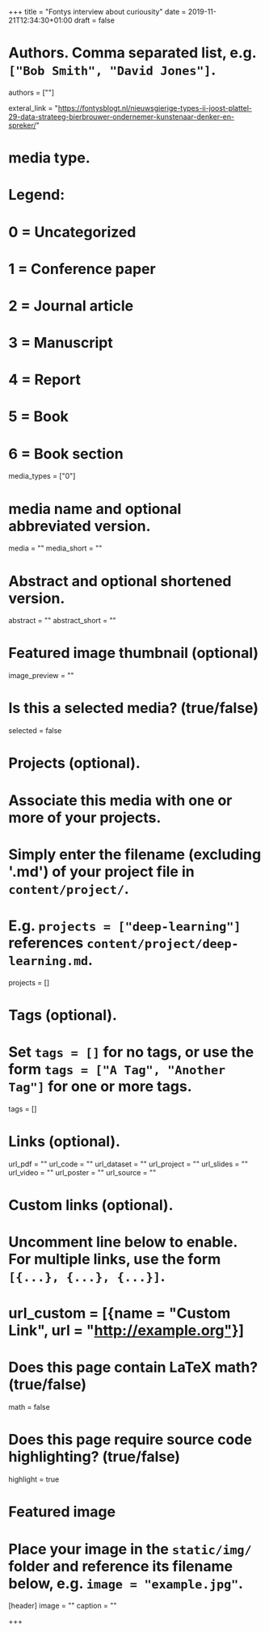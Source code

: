 +++
title = "Fontys interview about curiousity"
date = 2019-11-21T12:34:30+01:00
draft = false

# Authors. Comma separated list, e.g. `["Bob Smith", "David Jones"]`.
authors = [""]

exteral_link = "https://fontysblogt.nl/nieuwsgierige-types-ii-joost-plattel-29-data-strateeg-bierbrouwer-ondernemer-kunstenaar-denker-en-spreker/" 

# media type.
# Legend:
# 0 = Uncategorized
# 1 = Conference paper
# 2 = Journal article
# 3 = Manuscript
# 4 = Report
# 5 = Book
# 6 = Book section
media_types = ["0"]

# media name and optional abbreviated version.
media = ""
media_short = ""

# Abstract and optional shortened version.
abstract = ""
abstract_short = ""

# Featured image thumbnail (optional)
image_preview = ""

# Is this a selected media? (true/false)
selected = false

# Projects (optional).
#   Associate this media with one or more of your projects.
#   Simply enter the filename (excluding '.md') of your project file in `content/project/`.
#   E.g. `projects = ["deep-learning"]` references `content/project/deep-learning.md`.
projects = []

# Tags (optional).
#   Set `tags = []` for no tags, or use the form `tags = ["A Tag", "Another Tag"]` for one or more tags.
tags = []

# Links (optional).
url_pdf = ""
url_code = ""
url_dataset = ""
url_project = ""
url_slides = ""
url_video = ""
url_poster = ""
url_source = ""

# Custom links (optional).
#   Uncomment line below to enable. For multiple links, use the form `[{...}, {...}, {...}]`.
# url_custom = [{name = "Custom Link", url = "http://example.org"}]

# Does this page contain LaTeX math? (true/false)
math = false

# Does this page require source code highlighting? (true/false)
highlight = true

# Featured image
# Place your image in the `static/img/` folder and reference its filename below, e.g. `image = "example.jpg"`.
[header]
image = ""
caption = ""

+++

